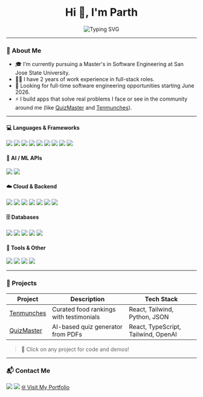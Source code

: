 <!-- README.md for your GitHub profile -->

<h1 align="center">Hi 👋, I'm Parth</h1>

<p align="center">
  <img src="https://readme-typing-svg.herokuapp.com?font=Fira+Code&weight=700&size=22&pause=1000&color=F0F0F0&center=true&width=435&lines=Building+AI-powered+products;Full-stack+React+%2B+Python+Dev;Passionate+about+Clean+UX+%26+Smart+Data" alt="Typing SVG" />
</p>

---

### 🧠 About Me

- 🎓 I’m currently pursuing a Master's in Software Engineering at San Jose State University.
- 🧑‍💻 I have 2 years of work experience in full-stack roles.
- 💼 Looking for full-time software engineering opportunities starting June 2026.
- ⚡ I build apps that solve real problems I face or see in the community around me (like [QuizMaster](https://github.com/your-username/QuizMaster) and [Tenmunches](https://github.com/your-username/Tenmunches)).

---

#### 💻 Languages & Frameworks

<p align="left">
  <img src="https://img.shields.io/badge/Python-3776AB?style=for-the-badge&logo=python&logoColor=white" />
  <img src="https://img.shields.io/badge/C%2FC%2B%2B-00599C?style=for-the-badge&logo=c%2B%2B&logoColor=white" />
  <img src="https://img.shields.io/badge/SQL-4479A1?style=for-the-badge&logo=sqlite&logoColor=white" />
  <img src="https://img.shields.io/badge/JavaScript-F7DF1E?style=for-the-badge&logo=javascript&logoColor=black" />
  <img src="https://img.shields.io/badge/TypeScript-3178C6?style=for-the-badge&logo=typescript&logoColor=white" />
  <img src="https://img.shields.io/badge/React-20232A?style=for-the-badge&logo=react&logoColor=61DAFB" />
  <img src="https://img.shields.io/badge/Next.js-000000?style=for-the-badge&logo=nextdotjs&logoColor=white" />
  <img src="https://img.shields.io/badge/Vite-646CFF?style=for-the-badge&logo=vite&logoColor=white" />
  <img src="https://img.shields.io/badge/Tailwind_CSS-38B2AC?style=for-the-badge&logo=tailwind-css&logoColor=white" />
</p>

#### 🤖 AI / ML APIs

<p align="left">
  <img src="https://img.shields.io/badge/OpenAI-412991?style=for-the-badge&logo=openai&logoColor=white" />
  <img src="https://img.shields.io/badge/Gemini-000000?style=for-the-badge&logo=google&logoColor=white" />
</p>

#### ☁️ Cloud & Backend

<p align="left">
  <img src="https://img.shields.io/badge/AWS-232F3E?style=for-the-badge&logo=amazonaws&logoColor=white" />
  <img src="https://img.shields.io/badge/GCP-4285F4?style=for-the-badge&logo=google-cloud&logoColor=white" />
  <img src="https://img.shields.io/badge/Azure-0078D4?style=for-the-badge&logo=microsoftazure&logoColor=white" />
  <img src="https://img.shields.io/badge/Firebase-FFCA28?style=for-the-badge&logo=firebase&logoColor=black" />
  <img src="https://img.shields.io/badge/Node.js-339933?style=for-the-badge&logo=nodedotjs&logoColor=white" />
  <img src="https://img.shields.io/badge/Flask-000000?style=for-the-badge&logo=flask&logoColor=white" />
  <img src="https://img.shields.io/badge/Docker-2496ED?style=for-the-badge&logo=docker&logoColor=white" />
</p>

#### 🗄️ Databases

<p align="left">
  <img src="https://img.shields.io/badge/Oracle-F80000?style=for-the-badge&logo=oracle&logoColor=white" />
  <img src="https://img.shields.io/badge/MySQL-00758F?style=for-the-badge&logo=mysql&logoColor=white" />
  <img src="https://img.shields.io/badge/PostgreSQL-336791?style=for-the-badge&logo=postgresql&logoColor=white" />
  <img src="https://img.shields.io/badge/DynamoDB-4053D6?style=for-the-badge&logo=amazondynamodb&logoColor=white" />
  <img src="https://img.shields.io/badge/MongoDB-47A248?style=for-the-badge&logo=mongodb&logoColor=white" />
</p>

#### 🧰 Tools & Other

<p align="left">
  <img src="https://img.shields.io/badge/GitHub-181717?style=for-the-badge&logo=github&logoColor=white" />
  <img src="https://img.shields.io/badge/Git-F05032?style=for-the-badge&logo=git&logoColor=white" />
  <img src="https://img.shields.io/badge/Linux-FCC624?style=for-the-badge&logo=linux&logoColor=black" />
  <img src="https://img.shields.io/badge/VirtualBox-183A61?style=for-the-badge&logo=virtualbox&logoColor=white" />
</p>

---

### 📌 Projects

| Project | Description | Tech Stack |
|--------|-------------|------------|
| [Tenmunches]([https://github.com/your-username/Tenmunches](https://ten-munches.vercel.app/)) | Curated food rankings with testimonials | React, Tailwind, Python, JSON |
| [QuizMaster]([https://github.com/your-username/QuizMaster](https://quiz-master-parth-patels-projects-e3c16659.vercel.app/)) | AI-based quiz generator from PDFs | React, TypeScript, Tailwind, OpenAI |

> 🧩 Click on any project for code and demos!

---

### 📬 Contact Me

<p align="left">
  <a href="mailto:patelsparth00@gmail.com"><img src="https://img.shields.io/badge/email-D14836?style=for-the-badge&logo=gmail&logoColor=white" /></a>
  <a href="https://www.linkedin.com/in/parth-patel-sjsu/"><img src="https://img.shields.io/badge/linkedin-0077B5?style=for-the-badge&logo=linkedin&logoColor=white" /></a>
  <a href="https://patelparth.me" target="_blank">
  🌐 Visit My Portfolio
</a>

</p>
